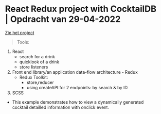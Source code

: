 # React Redux project with CocktailDB | Opdracht van 29-04-2022

[Zie het project](https://magdalena-redux_colorpicker_oef.surge.sh/)

> Tools:

1. React
   - search for a drink
   - quicklook of a drink
   - store listeners
2. Front end library/an application data-flow architecture - Redux
   - Redux Toolkit:
     - store,reducer
     - using createAPI for 2 endpoints: by search & by ID
3. SCSS

- This example demonstrates how to view a dynamically generated cocktail detailled information with onclick event.
